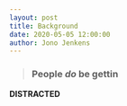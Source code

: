 ```yaml
---
layout: post
title: Background
date: 2020-05-05 12:00:00
author: Jono Jenkens
---
```


> ### People _do_ be gettin 
**DISTRACTED**
